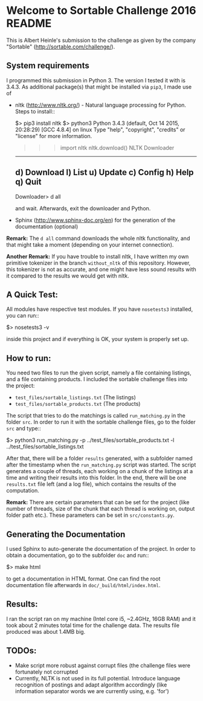 Welcome to Sortable Challenge 2016 README
=========================================

This is Albert Heinle's submission to the challenge as given by the
company "Sortable" (http://sortable.com/challenge/).

System requirements
-------------------

I programmed this submission in Python 3. The version I tested it with
is 3.4.3. As additional package(s) that might be installed via `pip3`, I
made use of

- nltk (http://www.nltk.org/) - Natural language processing for Python.
  Steps to install::

    $> pip3 install nltk
    $> python3
    Python 3.4.3 (default, Oct 14 2015, 20:28:29) 
    [GCC 4.8.4] on linux
    Type "help", "copyright", "credits" or "license" for more information.
    >>> import nltk
    >>> nltk.download()
    NLTK Downloader
    ---------------------------------------------------------------------------
    d) Download   l) List    u) Update   c) Config   h) Help   q) Quit
    ---------------------------------------------------------------------------
    Downloader> d all
    
  and wait. Afterwards, exit the downloader and Python.
- Sphinx (http://www.sphinx-doc.org/en) for the generation of the
  documentation (optional)

**Remark:** The `d all` command downloads the whole nltk
functionality, and that might take a moment (depending on your
internet connection).

**Another Remark:** If you have trouble to install nltk, I have
written my own primitive tokenizer in the branch `without_nltk` of
this repository. However, this tokenizer is not as accurate, and one
might have less sound results with it compared to the results we would
get with nltk.


A Quick Test:
-------------

All modules have respective test modules. If you have `nosetests3`
installed, you can run::

  $> nosetests3 -v

inside this project and if everything is OK, your system is properly
set up.


How to run:
-----------

You need two files to run the given script, namely a file containing
listings, and a file containing products. I included the sortable
challenge files into the project:

 - `test_files/sortable_listings.txt` (The listings)
 - `test_files/sortable_products.txt` (The products)

The script that tries to do the matchings is called `run_matching.py`
in the folder `src`. In order to run it with the sortable challenge
files, go to the folder `src` and type::

  $> python3 run_matching.py -p ../test_files/sortable_products.txt -l ../test_files/sortable_listings.txt

After that, there will be a folder `results` generated, with a
subfolder named after the timestamp when the `run_matching.py` script
was started. The script generates a couple of threads, each working on
a chunk of the listings at a time and writing their results into this
folder. In the end, there will be one `results.txt` file left (and a
log file), which contains the results of the computation.


**Remark:** There are certain parameters that can be set for the
project (like number of threads, size of the chunk that each thread
is working on, output folder path etc.). These parameters can be set
in `src/constants.py`.


Generating the Documentation
----------------------------

I used Sphinx to auto-generate the documentation of the project. In
order to obtain a documentation, go to the subfolder `doc` and run::

  $> make html

to get a documentation in HTML format. One can find the root
documentation file afterwards in `doc/_build/html/index.html`.


Results:
--------

I ran the script ran on my machine (Intel core i5, ~2.4GHz, 16GB RAM)
and it took about 2 minutes total time for the challenge data. The
results file produced was about 1.4MB big.


TODOs:
------

 - Make script more robust against corrupt files (the challenge files
   were fortunately not corrupted
 - Currently, NLTK is not used in its full potential. Introduce
   language recognition of postings and adapt algorithm accordingly
   (like information separator words we are currently using, e.g. 'for')
